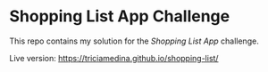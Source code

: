 # Shopping List App Challenge

This repo contains my solution for the *Shopping List App* challenge.

Live version: <a href="https://triciamedina.github.io/shopping-list/" target="_blank">https://triciamedina.github.io/shopping-list/</a>
